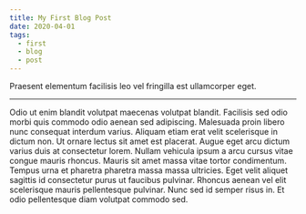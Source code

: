 ```yaml
---
title: My First Blog Post
date: 2020-04-01
tags:
  - first
  - blog
  - post
---
```


Praesent elementum facilisis leo vel fringilla est ullamcorper eget.

---

Odio ut enim blandit volutpat maecenas volutpat blandit. Facilisis sed odio morbi quis commodo odio aenean sed adipiscing. Malesuada proin libero nunc consequat interdum varius. Aliquam etiam erat velit scelerisque in dictum non. Ut ornare lectus sit amet est placerat. Augue eget arcu dictum varius duis at consectetur lorem. Nullam vehicula ipsum a arcu cursus vitae congue mauris rhoncus. Mauris sit amet massa vitae tortor condimentum. Tempus urna et pharetra pharetra massa massa ultricies. Eget velit aliquet sagittis id consectetur purus ut faucibus pulvinar. Rhoncus aenean vel elit scelerisque mauris pellentesque pulvinar. Nunc sed id semper risus in. Et odio pellentesque diam volutpat commodo sed.
